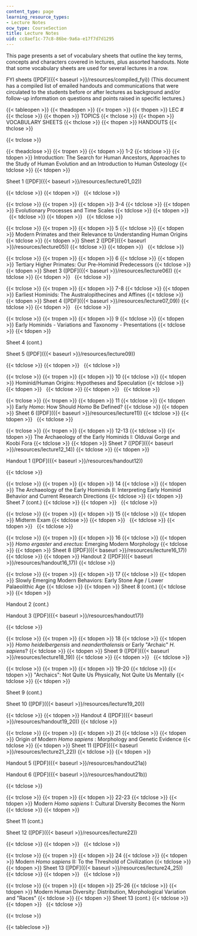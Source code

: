 ```yaml
---
content_type: page
learning_resource_types:
- Lecture Notes
ocw_type: CourseSection
title: Lecture Notes
uid: cc8aef1c-77c8-86be-9a6a-e17f7d7d1295
---
```


This page presents a set of vocabulary sheets that outline the key terms, concepts and characters covered in lectures, plus assorted handouts. Note that some vocabulary sheets are used for several lectures in a row.

FYI sheets ([PDF]({{< baseurl >}}/resources/compiled_fyi)) (This document has a compiled list of emailed handouts and communications that were circulated to the students before or after lectures as background and/or follow-up information on questions and points raised in specific lectures.)

{{< tableopen >}}
{{< theadopen >}}
{{< tropen >}}
{{< thopen >}}
LEC #
{{< thclose >}}
{{< thopen >}}
TOPICS
{{< thclose >}}
{{< thopen >}}
VOCABULARY SHEETS
{{< thclose >}}
{{< thopen >}}
HANDOUTS
{{< thclose >}}

{{< trclose >}}

{{< theadclose >}}
{{< tropen >}}
{{< tdopen >}}
1-2
{{< tdclose >}}
{{< tdopen >}}
Introduction: The Search for Human Ancestors, Approaches to the Study of Human Evolution and an Introduction to Human Osteology
{{< tdclose >}}
{{< tdopen >}}


Sheet 1 ([PDF]({{< baseurl >}}/resources/lecture01_02))


{{< tdclose >}}
{{< tdopen >}}
 
{{< tdclose >}}

{{< trclose >}}
{{< tropen >}}
{{< tdopen >}}
3-4
{{< tdclose >}}
{{< tdopen >}}
Evolutionary Processes and Time Scales
{{< tdclose >}}
{{< tdopen >}}
 
{{< tdclose >}}
{{< tdopen >}}
 
{{< tdclose >}}

{{< trclose >}}
{{< tropen >}}
{{< tdopen >}}
5
{{< tdclose >}}
{{< tdopen >}}
Modern Primates and their Relevance to Understanding Human Origins
{{< tdclose >}}
{{< tdopen >}}
Sheet 2 ([PDF]({{< baseurl >}}/resources/lecture05))
{{< tdclose >}}
{{< tdopen >}}
 
{{< tdclose >}}

{{< trclose >}}
{{< tropen >}}
{{< tdopen >}}
6
{{< tdclose >}}
{{< tdopen >}}
Tertiary Higher Primates: Our Pre-Hominid Predecessors
{{< tdclose >}}
{{< tdopen >}}
Sheet 3 ([PDF]({{< baseurl >}}/resources/lecture06))
{{< tdclose >}}
{{< tdopen >}}
 
{{< tdclose >}}

{{< trclose >}}
{{< tropen >}}
{{< tdopen >}}
7-8
{{< tdclose >}}
{{< tdopen >}}
Earliest Hominids: The Australopithecines and Affines
{{< tdclose >}}
{{< tdopen >}}
Sheet 4 ([PDF]({{< baseurl >}}/resources/lecture07_09))
{{< tdclose >}}
{{< tdopen >}}
 
{{< tdclose >}}

{{< trclose >}}
{{< tropen >}}
{{< tdopen >}}
9
{{< tdclose >}}
{{< tdopen >}}
Early Hominids - Variations and Taxonomy - Presentations
{{< tdclose >}}
{{< tdopen >}}


Sheet 4 (cont.)

Sheet 5 ([PDF]({{< baseurl >}}/resources/lecture09))


{{< tdclose >}}
{{< tdopen >}}
 
{{< tdclose >}}

{{< trclose >}}
{{< tropen >}}
{{< tdopen >}}
10
{{< tdclose >}}
{{< tdopen >}}
Hominid/Human Origins: Hypotheses and Speculation
{{< tdclose >}}
{{< tdopen >}}
 
{{< tdclose >}}
{{< tdopen >}}
 
{{< tdclose >}}

{{< trclose >}}
{{< tropen >}}
{{< tdopen >}}
11
{{< tdclose >}}
{{< tdopen >}}
Early _Homo_: How Should _Homo_ Be Defined?
{{< tdclose >}}
{{< tdopen >}}
Sheet 6 ([PDF]({{< baseurl >}}/resources/lecture11))
{{< tdclose >}}
{{< tdopen >}}
 
{{< tdclose >}}

{{< trclose >}}
{{< tropen >}}
{{< tdopen >}}
12-13
{{< tdclose >}}
{{< tdopen >}}
The Archaeology of the Early Hominids I: Olduvai Gorge and Koobi Fora
{{< tdclose >}}
{{< tdopen >}}
Sheet 7 ([PDF]({{< baseurl >}}/resources/lecture12_14))
{{< tdclose >}}
{{< tdopen >}}


Handout 1 ([PDF]({{< baseurl >}}/resources/handout12))


{{< tdclose >}}

{{< trclose >}}
{{< tropen >}}
{{< tdopen >}}
14
{{< tdclose >}}
{{< tdopen >}}
The Archaeology of the Early Hominids II: Interpreting Early Hominid Behavior and Current Research Directions
{{< tdclose >}}
{{< tdopen >}}
Sheet 7 (cont.)
{{< tdclose >}}
{{< tdopen >}}
 
{{< tdclose >}}

{{< trclose >}}
{{< tropen >}}
{{< tdopen >}}
15
{{< tdclose >}}
{{< tdopen >}}
Midterm Exam
{{< tdclose >}}
{{< tdopen >}}
 
{{< tdclose >}}
{{< tdopen >}}
 
{{< tdclose >}}

{{< trclose >}}
{{< tropen >}}
{{< tdopen >}}
16
{{< tdclose >}}
{{< tdopen >}}
_Homo ergaster_ and _erectus_: Emerging Modern Morphology
{{< tdclose >}}
{{< tdopen >}}
Sheet 8 ([PDF]({{< baseurl >}}/resources/lecture16_17))
{{< tdclose >}}
{{< tdopen >}}
Handout 2 ([PDF]({{< baseurl >}}/resources/handout16_17))
{{< tdclose >}}

{{< trclose >}}
{{< tropen >}}
{{< tdopen >}}
17
{{< tdclose >}}
{{< tdopen >}}
Slowly Emerging Modern Behaviors: Early Stone Age / Lower Palaeolithic Age
{{< tdclose >}}
{{< tdopen >}}
Sheet 8 (cont.)
{{< tdclose >}}
{{< tdopen >}}


Handout 2 (cont.)

Handout 3 ([PDF]({{< baseurl >}}/resources/handout17))


{{< tdclose >}}

{{< trclose >}}
{{< tropen >}}
{{< tdopen >}}
18
{{< tdclose >}}
{{< tdopen >}}
_Homo heidelbergensis_ and _neanderthalensis_ or Early "Archaic" _H. sapiens_?
{{< tdclose >}}
{{< tdopen >}}
Sheet 9 ([PDF]({{< baseurl >}}/resources/lecture18_19))
{{< tdclose >}}
{{< tdopen >}}
 
{{< tdclose >}}

{{< trclose >}}
{{< tropen >}}
{{< tdopen >}}
19-20
{{< tdclose >}}
{{< tdopen >}}
"Archaics": Not Quite Us Physically, Not Quite Us Mentally
{{< tdclose >}}
{{< tdopen >}}


Sheet 9 (cont.)

Sheet 10 ([PDF]({{< baseurl >}}/resources/lecture19_20))


{{< tdclose >}}
{{< tdopen >}}
Handout 4 ([PDF]({{< baseurl >}}/resources/handout19_20))
{{< tdclose >}}

{{< trclose >}}
{{< tropen >}}
{{< tdopen >}}
21
{{< tdclose >}}
{{< tdopen >}}
Origin of Modern _Homo sapiens_ : Morphology and Genetic Evidence
{{< tdclose >}}
{{< tdopen >}}
Sheet 11 ([PDF]({{< baseurl >}}/resources/lecture21_22))
{{< tdclose >}}
{{< tdopen >}}


Handout 5 ([PDF]({{< baseurl >}}/resources/handout21a))

Handout 6 ([PDF]({{< baseurl >}}/resources/handout21b))


{{< tdclose >}}

{{< trclose >}}
{{< tropen >}}
{{< tdopen >}}
22-23
{{< tdclose >}}
{{< tdopen >}}
Modern _Homo sapiens_ I: Cultural Diversity Becomes the Norm
{{< tdclose >}}
{{< tdopen >}}


Sheet 11 (cont.)

Sheet 12 ([PDF]({{< baseurl >}}/resources/lecture22))


{{< tdclose >}}
{{< tdopen >}}
 
{{< tdclose >}}

{{< trclose >}}
{{< tropen >}}
{{< tdopen >}}
24
{{< tdclose >}}
{{< tdopen >}}
Modern _Homo sapiens_ II: To the Threshold of Civilization
{{< tdclose >}}
{{< tdopen >}}
Sheet 13 ([PDF]({{< baseurl >}}/resources/lecture24_25))
{{< tdclose >}}
{{< tdopen >}}
 
{{< tdclose >}}

{{< trclose >}}
{{< tropen >}}
{{< tdopen >}}
25-26
{{< tdclose >}}
{{< tdopen >}}
Modern Human Diversity: Distribution, Morphological Variation and "Races"
{{< tdclose >}}
{{< tdopen >}}
Sheet 13 (cont.)
{{< tdclose >}}
{{< tdopen >}}
 
{{< tdclose >}}

{{< trclose >}}

{{< tableclose >}}